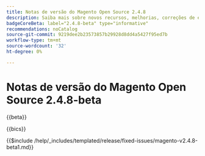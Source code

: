 ```yaml
---
title: Notas de versão do Magento Open Source 2.4.8
description: Saiba mais sobre novos recursos, melhorias, correções de erros e problemas conhecidos na versão 2.4.8 do Magento Open Source.
badgeCoreBeta: label="2.4.8-beta" type="informative"
recommendations: noCatalog
source-git-commit: 9219dee2b23573857b29928d8dd4a5427f95ed7b
workflow-type: tm+mt
source-wordcount: '32'
ht-degree: 0%

---
```



# Notas de versão do Magento Open Source 2.4.8-beta

{{beta}}

{{bics}}

{{$include /help/_includes/templated/release/fixed-issues/magento-v2.4.8-beta1.md}}
